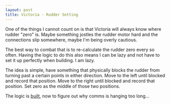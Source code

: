 ```yaml
---
layout: post
title: Victoria - Rudder Setting
---
```


One of the things I cannot count on is that Victoria will always know where rudder "zero" is. Maybe something jostles the rudder motor hard and the connections slip somewhere, maybe I'm being overly cautious.

The best way to combat that is to re-calculate the rudder zero every so often. Having the logic to do this also means I can be lazy and not have to set it up perfectly when building. I am lazy.

The idea is simple, have something that physically blocks the rudder from turning past a certain points in either direction. Move to the left until blocked and record that position. Move to the right until blocked and record that position. Set zero as the middle of those two positions.

The logic is [built](https://github.com/grossadamm/victoria/commit/ac72541ce2a3bec199850d74f7e65e2d9eb83c3a), now to figure out why comms is hanging too long... 